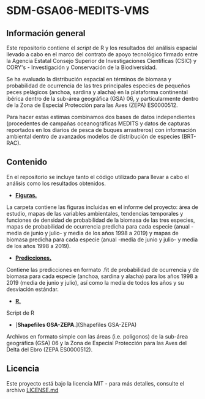 # SDM-GSA06-MEDITS-VMS

## Información general 
Este repositorio contiene el *script* de R y los resultados del análisis espacial llevado a cabo en el marco del contrato de apoyo tecnológico firmado entre la Agencia Estatal Consejo Superior de Investigaciones Científicas (CSIC) y CORY's - Investigación y Conservación de la Biodiversidad.

Se ha evaluado la distribución espacial en términos de biomasa y probabilidad de ocurrencia de las tres principales especies de pequeños peces pelágicos (anchoa, sardina y alacha) en la plataforma continental ibérica dentro de la sub-área geográfica (GSA) 06, y particularmente dentro de la Zona de Especial Protección para las Aves (ZEPA) ES0000512.

Para hacer estas estimas combinamos dos bases de datos independientes (procedentes de campañas oceanográficas MEDITS y datos de capturas reportados en los diarios de pesca de buques arrastreros) con información ambiental dentro de avanzados modelos de distribución de especies (BRT-RAC).

## Contenido

En el repositorio se incluye tanto el código utilizado para llevar a cabo el análisis como los resultados obtenidos.

- [**Figuras.**](Figuras)

La carpeta contiene las figuras incluidas en el informe del proyecto: área de estudio, mapas de las variables ambientales, tendencias temporales y funciones de densidad de probabilidad de la biomasa de las tres especies, mapas de probabilidad de ocurrencia predicha para cada especie (anual -media de junio y julio- y media de los años 1998 a 2019) y mapas de biomasa predicha para cada especie (anual -media de junio y julio- y media de los años 1998 a 2019).

- [**Predicciones.**](Predicciones)

Contiene las predicciones en formato .fit de probabilidad de ocurrencia y de biomasa para cada especie (anchoa, sardina y alacha) para los años 1998 a 2019 (media de junio y julio), así como la media de todos los años y su desviación estándar.

- [**R.**](R)

Script de R

- [**Shapefiles GSA-ZEPA.**](Shapefiles GSA-ZEPA)

Archivos en formato simple con las áreas (i.e. polígonos) de la sub-área geográfica (GSA) 06 y la Zona de Especial Protección para las Aves del Delta del Ebro (ZEPA ES0000512).


## Licencia

Este proyecto está bajo la licencia MIT - para más detalles, consulte el archivo [LICENSE.md](LICENSE.md)

